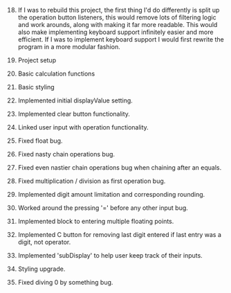 18. If I was to rebuild this project, the first thing I'd do differently is split up the operation button listeners, this would remove lots of filtering logic and work arounds, along with making it far more readable. This would also make implementing keyboard support infinitely easier and more efficient. If I was to implement keyboard support I would first rewrite the program in a more modular fashion. 

1. Project setup
2. Basic calculation functions
3. Basic styling
4. Implemented initial displayValue setting.
5. Implemented clear button functionality.
6. Linked user input with operation functionality. 
7. Fixed float bug.
8. Fixed nasty chain operations bug.
9. Fixed even nastier chain operations bug when chaining after an equals.
10. Fixed multiplication / division as first operation bug. 
11. Implemented digit amount limitation and corresponding rounding. 
12. Worked around the pressing '=' before any other input bug.
13. Implemented block to entering multiple floating points.
14. Implemented C button for removing last digit entered if last entry was a digit, not operator. 
15. Implemented 'subDisplay' to help user keep track of their inputs.
16. Styling upgrade.
17. Fixed diving 0 by something bug.